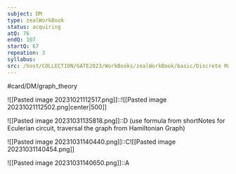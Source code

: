 ```yaml
---
subject: DM
type: zealWorkBook
status: acquiring
atQ: 76
endQ: 107
startQ: 67
repeation: 3
syllabus:
src: /host/COLLECTION/GATE2023/WorkBooks/zealWorkBook/basic/Discrete Mathematics/Solutions Topic wise/Graph Theory/Random about Numbers and Path .pdf
---
```

#card/DM/graph_theory

![[Pasted image 20231021112517.png]]::![[Pasted image 20231021112502.png|center|500]] <!--SR:!2023-11-04,10,270-->

![[Pasted image 20231031135818.png]]::D (use formula from shortNotes for Eculerian circuit, traversal the graph from Hamiltonian Graph) <!--SR:!2023-11-05,4,272-->

![[Pasted image 20231031140440.png]]::C![[Pasted image 20231031140454.png]] <!--SR:!2023-11-05,4,272-->

![[Pasted image 20231031140650.png]]::A <!--SR:!2023-11-05,4,272-->